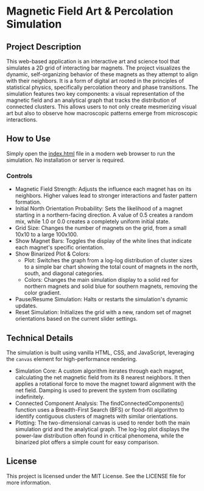 # Magnetic Field Art & Percolation Simulation
## Project Description
This web-based application is an interactive art and science tool that simulates a 2D grid of interacting bar magnets. The project visualizes the dynamic, self-organizing behavior of these magnets as they attempt to align with their neighbors. It is a form of digital art rooted in the principles of statistical physics, specifically percolation theory and phase transitions.
The simulation features two key components: a visual representation of the magnetic field and an analytical graph that tracks the distribution of connected clusters. This allows users to not only create mesmerizing visual art but also to observe how macroscopic patterns emerge from microscopic interactions.
## How to Use
Simply open the [index.html](index.html) file in a modern web browser to run the simulation. No installation or server is required.
### Controls
 * Magnetic Field Strength: Adjusts the influence each magnet has on its neighbors. Higher values lead to stronger interactions and faster pattern formation.
 * Initial North Orientation Probability: Sets the likelihood of a magnet starting in a northern-facing direction. A value of 0.5 creates a random mix, while 1.0 or 0.0 creates a completely uniform initial state.
 * Grid Size: Changes the number of magnets on the grid, from a small 10x10 to a large 100x100.
 * Show Magnet Bars: Toggles the display of the white lines that indicate each magnet's specific orientation.
 * Show Binarized Plot & Colors:
   * Plot: Switches the graph from a log-log distribution of cluster sizes to a simple bar chart showing the total count of magnets in the north, south, and diagonal categories.
   * Colors: Changes the main simulation display to a solid red for northern magnets and solid blue for southern magnets, removing the color gradient.
 * Pause/Resume Simulation: Halts or restarts the simulation's dynamic updates.
 * Reset Simulation: Initializes the grid with a new, random set of magnet orientations based on the current slider settings.
## Technical Details
The simulation is built using vanilla HTML, CSS, and JavaScript, leveraging the `canvas` element for high-performance rendering.
 * Simulation Core: A custom algorithm iterates through each magnet, calculating the net magnetic field from its 8 nearest neighbors. It then applies a rotational force to move the magnet toward alignment with the net field. Damping is used to prevent the system from oscillating indefinitely.
 * Connected Component Analysis: The findConnectedComponents() function uses a Breadth-First Search (BFS) or flood-fill algorithm to identify contiguous clusters of magnets with similar orientations.
 * Plotting: The two-dimensional canvas is used to render both the main simulation grid and the analytical graph. The log-log plot displays the power-law distribution often found in critical phenomena, while the binarized plot offers a simple count for easy comparison.
## License
This project is licensed under the MIT License. See the LICENSE file for more information.
